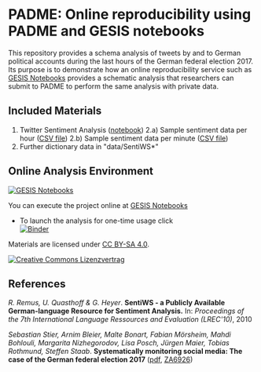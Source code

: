 # PADME: Online reproducibility using PADME and GESIS notebooks

This repository provides a schema analysis of tweets by and to German political accounts during the last hours of the German federal election 2017. Its purpose is to demonstrate how an online reproducibility service such as [GESIS Notebooks](https://notebooks.gesis.org/) provides a schematic analysis that researchers can submit to PADME to perform the same analysis with private data.


## Included Materials
1. Twitter Sentiment Analysis ([notebook](twitter_analysis.ipynb))
2.a) Sample sentiment data per hour ([CSV file](data/sentiment_data_hour.csv))
2.b) Sample sentiment data per minute ([CSV file](data/sentiment_data_minute.csv))
3. Further dictionary data in "data/SentiWS*"


## Online Analysis Environment
[![GESIS Notebooks](https://notebooks.gesis.org/static/images/logo/logo_text.png)](https://notebooks.gesis.org)

You can execute the project online at [GESIS Notebooks](https://notebooks.gesis.org/)

+ To launch the analysis for one-time usage click  
[![Binder](https://notebooks.gesis.org/binder/badge.svg)](https://notebooks.gesis.org/binder/v2/gh/gesiscss/padme_btw17/HEAD?labpath=twitter_analysis.ipynb)



Materials are licensed under [CC BY-SA 4.0](http://creativecommons.org/licenses/by-sa/4.0/).


[![Creative Commons Lizenzvertrag](https://i.creativecommons.org/l/by-sa/4.0/88x31.png)](http://creativecommons.org/licenses/by-sa/4.0/)

## References

*R. Remus, U. Quasthoff & G. Heyer*. **SentiWS - a Publicly Available German-language Resource for Sentiment Analysis.** In: *Proceedings of the 7th International Language Ressources and Evaluation (LREC'10)*, 2010

*Sebastian Stier, Arnim Bleier, Malte Bonart, Fabian Mörsheim, Mahdi Bohlouli, Margarita Nizhegorodov, Lisa Posch, Jürgen Maier, Tobias Rothmund, Steffen Staab*. **Systematically monitoring social media: The case of the German federal election 2017** ([pdf](https://arxiv.org/pdf/1804.02888.pdf), [ZA6926](https://search.gesis.org/research_data/ZA6926))
